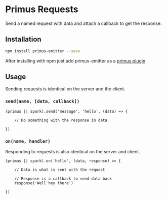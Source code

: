 # Primus Requests

Send a named request with data and attach a callback to get the response.

## Installation

```bash
npm install primus-emitter --save
```

After installing with npm just add primus-emitter as a [primus plugin](https://github.com/primus/primus#plugins)

## Usage

Sending requests is identical on the server and the client.

### `send(name, [data, callback])`

```
(primus || spark).send('message', 'hello', (data) => {

    // Do something with the response in data

})
```

### `on(name, handler)`

Responding to requests is also identical on the server and client.

```
(primus || spark).on('hello', (data, response) => {

    // Data is what is sent with the request

    // Response is a callback to send data back
    response('Well hey there')

})
```

